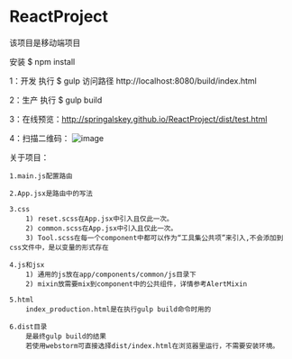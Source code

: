 # ReactProject

该项目是移动端项目

安装 $ npm install

1：开发
执行 $ gulp
访问路径 http://localhost:8080/build/index.html


2：生产
执行 $ gulp build


3：在线预览：http://springalskey.github.io/ReactProject/dist/test.html


4：扫描二维码：
![image](https://github.com/springalskey/ReactProject/blob/master/build/qrcode.png)


关于项目：

    1.main.js配置路由

    2.App.jsx是路由中的写法

    3.css
        1) reset.scss在App.jsx中引入且仅此一次。
        2) common.scss在App.jsx中引入且仅此一次。
        3) Tool.scss在每一个component中都可以作为“工具集公共项”来引入,不会添加到css文件中，是以变量的形式存在

    4.js和jsx
        1) 通用的js放在app/components/common/js目录下
        2) mixin放需要mix到component中的公共组件，详情参考AlertMixin

	5.html
		index_production.html是在执行gulp build命令时用的
		
	6.dist目录
		是最终gulp build的结果
		若使用webstorm可直接选择dist/index.html在浏览器里运行，不需要安装环境。